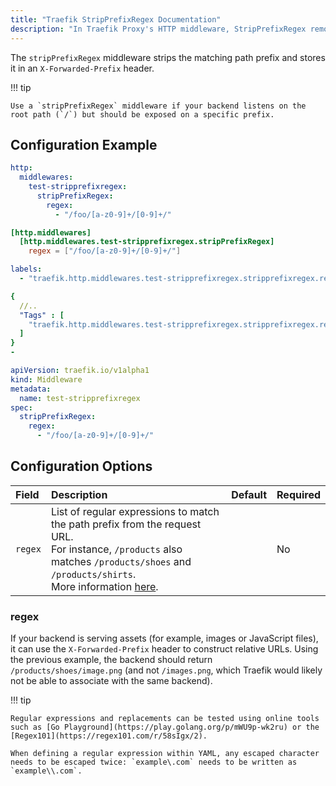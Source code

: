 ```yaml
---
title: "Traefik StripPrefixRegex Documentation"
description: "In Traefik Proxy's HTTP middleware, StripPrefixRegex removes prefixes from paths before forwarding requests, using regex. Read the technical documentation."
---
```


The `stripPrefixRegex` middleware strips the matching path prefix and stores it in an `X-Forwarded-Prefix` header.

!!! tip

    Use a `stripPrefixRegex` middleware if your backend listens on the root path (`/`) but should be exposed on a specific prefix.

## Configuration Example

```yaml tab="Structured (YAML)"
http:
  middlewares:
    test-stripprefixregex:
      stripPrefixRegex:
        regex:
          - "/foo/[a-z0-9]+/[0-9]+/"
```

```toml tab="Structured (TOML)"
[http.middlewares]
  [http.middlewares.test-stripprefixregex.stripPrefixRegex]
    regex = ["/foo/[a-z0-9]+/[0-9]+/"]
```

```yaml tab="Labels"
labels:
  - "traefik.http.middlewares.test-stripprefixregex.stripprefixregex.regex=/foo/[a-z0-9]+/[0-9]+/"
```

```yaml tab="Tags"
{
  //..
  "Tags" : [
    "traefik.http.middlewares.test-stripprefixregex.stripprefixregex.regex=/foo/[a-z0-9]+/[0-9]+/"
  ]
}
- 
```

```yaml tab="Kubernetes"
apiVersion: traefik.io/v1alpha1
kind: Middleware
metadata:
  name: test-stripprefixregex
spec:
  stripPrefixRegex:
    regex:
      - "/foo/[a-z0-9]+/[0-9]+/"
```

## Configuration Options

| Field                        | Description                                                                                                                                                                                                | Default | Required |
|:-----------------------------|:-----------------------------------------------------------------------------------------------------------------------------------------------------------------------------------------------------------|:--------|:---------|
| `regex` | List of regular expressions to match the path prefix from the request URL.<br /> For instance, `/products` also matches `/products/shoes` and `/products/shirts`.<br />More information [here](#regex). | | No |

### regex

If your backend is serving assets (for example, images or JavaScript files), it can use the `X-Forwarded-Prefix` header to construct relative URLs.
Using the previous example, the backend should return `/products/shoes/image.png` (and not `/images.png`, which Traefik would likely not be able to associate with the same backend).

!!! tip

    Regular expressions and replacements can be tested using online tools such as [Go Playground](https://play.golang.org/p/mWU9p-wk2ru) or the [Regex101](https://regex101.com/r/58sIgx/2).

    When defining a regular expression within YAML, any escaped character needs to be escaped twice: `example\.com` needs to be written as `example\\.com`.
